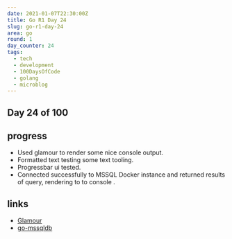```yaml
---
date: 2021-01-07T22:30:00Z
title: Go R1 Day 24
slug: go-r1-day-24
area: go
round: 1
day_counter: 24
tags:
  - tech
  - development
  - 100DaysOfCode
  - golang
  - microblog
---
```


## Day 24 of 100

## progress

- Used glamour to render some nice console output.
- Formatted text testing some text tooling.
- Progressbar ui tested.
- Connected successfully to MSSQL Docker instance and returned results of query, rendering to to console .

## links

- [Glamour](https://github.com/charmbracelet/glamour)
- [go-mssqldb](https://github.com/denisenkom/go-mssqldb)
